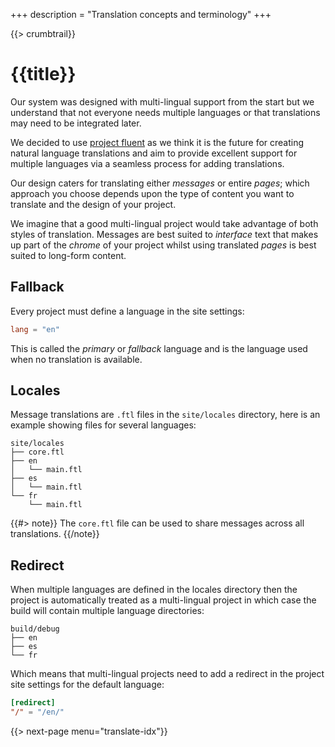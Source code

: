 +++
description = "Translation concepts and terminology"
+++

{{> crumbtrail}}

# {{title}}

Our system was designed with multi-lingual support from the start but we understand that not everyone needs multiple languages or that translations may need to be integrated later.

We decided to use [project fluent][] as we think it is the future for creating natural language translations and aim to provide excellent support for multiple languages via a seamless process for adding translations.

Our design caters for translating either *messages* or entire *pages*; which approach you choose depends upon the type of content you want to translate and the design of your project.

We imagine that a good multi-lingual project would take advantage of both styles of translation. Messages are best suited to *interface* text that makes up part of the *chrome* of your project whilst using translated *pages* is best suited to long-form content.

## Fallback

Every project must define a language in the site settings:

```toml
lang = "en"
```

This is called the *primary* or *fallback* language and is the language used when no translation is available.

## Locales

Message translations are `.ftl` files in the `site/locales` directory, here is an example showing files for several languages:

```text
site/locales
├── core.ftl
├── en
│   └── main.ftl
├── es
│   └── main.ftl
└── fr
    └── main.ftl
```

{{#> note}}
The `core.ftl` file can be used to share messages across all translations.
{{/note}}

## Redirect

When multiple languages are defined in the locales directory then the project is automatically treated as a multi-lingual project in which case the build will contain multiple language directories:

```text
build/debug
├── en
├── es
└── fr
```

Which means that multi-lingual projects need to add a redirect in the project site settings for the default language:

```toml
[redirect]
"/" = "/en/"
```

{{> next-page menu="translate-idx"}}

[project fluent]: https://www.projectfluent.org/
